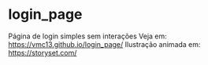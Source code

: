 # login_page
 Página de login simples sem interações
 Veja em: https://vmc13.github.io/login_page/
 Ilustração animada em: https://storyset.com/
